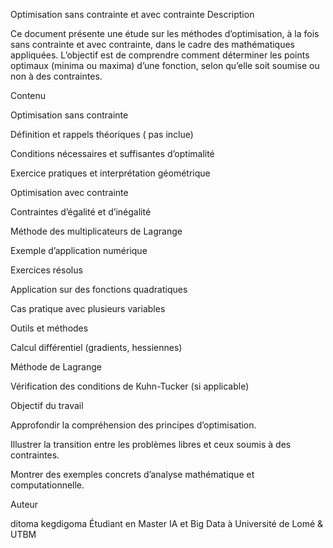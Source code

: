 Optimisation sans contrainte et avec contrainte
 Description

Ce document présente une étude sur les méthodes d’optimisation, à la fois sans contrainte et avec contrainte, dans le cadre des mathématiques appliquées.
L’objectif est de comprendre comment déterminer les points optimaux (minima ou maxima) d’une fonction, selon qu’elle soit soumise ou non à des contraintes.

 Contenu

Optimisation sans contrainte

Définition et rappels théoriques ( pas inclue)

Conditions nécessaires et suffisantes d’optimalité

Exercice pratiques et interprétation géométrique

Optimisation avec contrainte

Contraintes d’égalité et d’inégalité

Méthode des multiplicateurs de Lagrange

Exemple d’application numérique

Exercices résolus

Application sur des fonctions quadratiques

Cas pratique avec plusieurs variables

Outils et méthodes

Calcul différentiel (gradients, hessiennes)

Méthode de Lagrange

Vérification des conditions de Kuhn-Tucker (si applicable)

Objectif du travail

Approfondir la compréhension des principes d’optimisation.

Illustrer la transition entre les problèmes libres et ceux soumis à des contraintes.

Montrer des exemples concrets d’analyse mathématique et computationnelle.

Auteur

ditoma kegdigoma
Étudiant en Master IA et Big Data à Université de Lomé & UTBM
